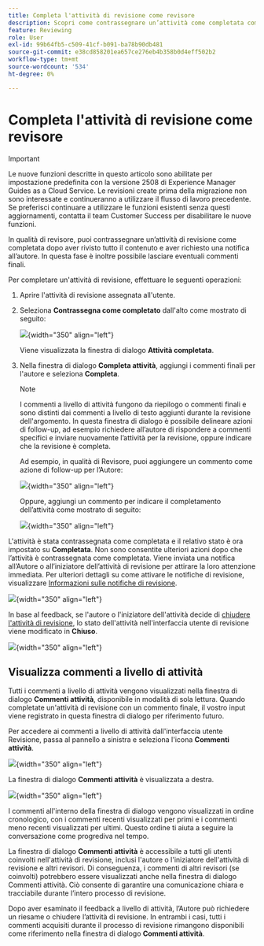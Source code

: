 ```yaml
---
title: Completa l'attività di revisione come revisore
description: Scopri come contrassegnare un’attività come completata come revisore in AEM Guides.
feature: Reviewing
role: User
exl-id: 99b64fb5-c509-41cf-b091-ba78b90db481
source-git-commit: e38cd858201ea657ce276eb4b358b0d4eff502b2
workflow-type: tm+mt
source-wordcount: '534'
ht-degree: 0%

---
```


# Completa l&#39;attività di revisione come revisore

>[!IMPORTANT]
>
> Le nuove funzioni descritte in questo articolo sono abilitate per impostazione predefinita con la versione 2508 di Experience Manager Guides as a Cloud Service. Le revisioni create prima della migrazione non sono interessate e continueranno a utilizzare il flusso di lavoro precedente. Se preferisci continuare a utilizzare le funzioni esistenti senza questi aggiornamenti, contatta il team Customer Success per disabilitare le nuove funzioni.

In qualità di revisore, puoi contrassegnare un’attività di revisione come completata dopo aver rivisto tutto il contenuto e aver richiesto una notifica all’autore. In questa fase è inoltre possibile lasciare eventuali commenti finali.

Per completare un&#39;attività di revisione, effettuare le seguenti operazioni:

1. Aprire l&#39;attività di revisione assegnata all&#39;utente.
2. Seleziona **Contrassegna come completato** dall&#39;alto come mostrato di seguito:

   ![](images/review-task-mark-as-done.png){width="350" align="left"}

   Viene visualizzata la finestra di dialogo **Attività completata**.
3. Nella finestra di dialogo **Completa attività**, aggiungi i commenti finali per l&#39;autore e seleziona **Completa**.

   >[!NOTE]
   >
   > I commenti a livello di attività fungono da riepilogo o commenti finali e sono distinti dai commenti a livello di testo aggiunti durante la revisione dell&#39;argomento. In questa finestra di dialogo è possibile delineare azioni di follow-up, ad esempio richiedere all’autore di rispondere a commenti specifici e inviare nuovamente l’attività per la revisione, oppure indicare che la revisione è completa.

   Ad esempio, in qualità di Revisore, puoi aggiungere un commento come azione di follow-up per l’Autore:

   ![](images/complete-task-dialog-followup.png){width="350" align="left"}

   Oppure, aggiungi un commento per indicare il completamento dell’attività come mostrato di seguito:

   ![](images/complete-task-dialog.png){width="350" align="left"}


L&#39;attività è stata contrassegnata come completata e il relativo stato è ora impostato su **Completata**. Non sono consentite ulteriori azioni dopo che l’attività è contrassegnata come completata. Viene inviata una notifica all’Autore o all’iniziatore dell’attività di revisione per attirare la loro attenzione immediata. Per ulteriori dettagli su come attivare le notifiche di revisione, visualizzare [Informazioni sulle notifiche di revisione](./review-understanding-review-notifications.md).

![](images/task-completed-status.png){width="350" align="left"}

In base al feedback, se l&#39;autore o l&#39;iniziatore dell&#39;attività decide di [chiudere l&#39;attività di revisione](./review-close-review-task.md), lo stato dell&#39;attività nell&#39;interfaccia utente di revisione viene modificato in **Chiuso**.

![](images/review-status-closed-review-ui.png){width="350" align="left"}

## Visualizza commenti a livello di attività

Tutti i commenti a livello di attività vengono visualizzati nella finestra di dialogo **Commenti attività**, disponibile in modalità di sola lettura. Quando completate un&#39;attività di revisione con un commento finale, il vostro input viene registrato in questa finestra di dialogo per riferimento futuro.

Per accedere ai commenti a livello di attività dall&#39;interfaccia utente Revisione, passa al pannello a sinistra e seleziona l&#39;icona **Commenti attività**.

![](images/task-comments-icon.png){width="350" align="left"}

La finestra di dialogo **Commenti attività** è visualizzata a destra.

![](images/task-comments-reviewer.png){width="350" align="left"}

I commenti all&#39;interno della finestra di dialogo vengono visualizzati in ordine cronologico, con i commenti recenti visualizzati per primi e i commenti meno recenti visualizzati per ultimi. Questo ordine ti aiuta a seguire la conversazione come progrediva nel tempo.

La finestra di dialogo **Commenti attività** è accessibile a tutti gli utenti coinvolti nell&#39;attività di revisione, inclusi l&#39;autore o l&#39;iniziatore dell&#39;attività di revisione e altri revisori. Di conseguenza, i commenti di altri revisori (se coinvolti) potrebbero essere visualizzati anche nella finestra di dialogo Commenti attività. Ciò consente di garantire una comunicazione chiara e tracciabile durante l’intero processo di revisione.

Dopo aver esaminato il feedback a livello di attività, l’Autore può richiedere un riesame o chiudere l’attività di revisione. In entrambi i casi, tutti i commenti acquisiti durante il processo di revisione rimangono disponibili come riferimento nella finestra di dialogo **Commenti attività**.
